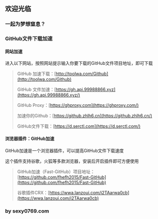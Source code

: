 ## 欢迎光临

### 一起为梦想窒息？

### GitHub文件下载加速

#### 网站加速
进入以下网站，按照网站提示输入你要下载的GitHub文件项目地址，即可下载

> GitHub 加速下载：[http://toolwa.com/Github](http://toolwa.com/Github)
>
> GitHub 文件加速：[https://gh.api.99988866.xyz](https://gh.api.99988866.xyz/)
>
> GitHub Proxy：[https://ghproxy.com](https://ghproxy.com/)
>
> 加速你的Github：[https://github.zhlh6.cn](https://github.zhlh6.cn/)
>
> GitHub文件下载：[https://d.serctl.com](https://d.serctl.com/)

#### 浏览器插件：GitHub加速

GitHub加速是一个浏览器插件，可以提高GitHub文件下载速度

这个插件支持谷歌，火狐等多款浏览器，安装后开启插件即可方便使用

> GitHub加速（Fast-GitHub）项目地址：[https://github.com/fhefh2015/Fast-GitHub](https://github.com/fhefh2015/Fast-GitHub)
>
> 谷歌插件CRX：[https://wwa.lanzoui.com/i2TAarwa0cb](https://wwa.lanzoui.com/i2TAarwa0cb)

### by sexy0769.com

